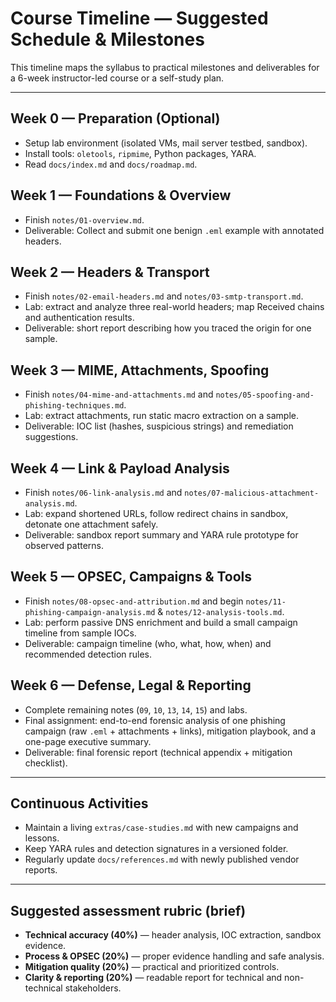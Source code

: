 # Course Timeline — Suggested Schedule & Milestones

This timeline maps the syllabus to practical milestones and deliverables for a 6-week instructor-led course or a self-study plan.

---

## Week 0 — Preparation (Optional)
- Setup lab environment (isolated VMs, mail server testbed, sandbox).
- Install tools: `oletools`, `ripmime`, Python packages, YARA.
- Read `docs/index.md` and `docs/roadmap.md`.

## Week 1 — Foundations & Overview
- Finish `notes/01-overview.md`.
- Deliverable: Collect and submit one benign `.eml` example with annotated headers.

## Week 2 — Headers & Transport
- Finish `notes/02-email-headers.md` and `notes/03-smtp-transport.md`.
- Lab: extract and analyze three real-world headers; map Received chains and authentication results.
- Deliverable: short report describing how you traced the origin for one sample.

## Week 3 — MIME, Attachments, Spoofing
- Finish `notes/04-mime-and-attachments.md` and `notes/05-spoofing-and-phishing-techniques.md`.
- Lab: extract attachments, run static macro extraction on a sample.
- Deliverable: IOC list (hashes, suspicious strings) and remediation suggestions.

## Week 4 — Link & Payload Analysis
- Finish `notes/06-link-analysis.md` and `notes/07-malicious-attachment-analysis.md`.
- Lab: expand shortened URLs, follow redirect chains in sandbox, detonate one attachment safely.
- Deliverable: sandbox report summary and YARA rule prototype for observed patterns.

## Week 5 — OPSEC, Campaigns & Tools
- Finish `notes/08-opsec-and-attribution.md` and begin `notes/11-phishing-campaign-analysis.md` & `notes/12-analysis-tools.md`.
- Lab: perform passive DNS enrichment and build a small campaign timeline from sample IOCs.
- Deliverable: campaign timeline (who, what, how, when) and recommended detection rules.

## Week 6 — Defense, Legal & Reporting
- Complete remaining notes (`09`, `10`, `13`, `14`, `15`) and labs.
- Final assignment: end-to-end forensic analysis of one phishing campaign (raw `.eml` + attachments + links), mitigation playbook, and a one-page executive summary.
- Deliverable: final forensic report (technical appendix + mitigation checklist).

---

## Continuous Activities
- Maintain a living `extras/case-studies.md` with new campaigns and lessons.
- Keep YARA rules and detection signatures in a versioned folder.
- Regularly update `docs/references.md` with newly published vendor reports.

---

## Suggested assessment rubric (brief)
- **Technical accuracy (40%)** — header analysis, IOC extraction, sandbox evidence.
- **Process & OPSEC (20%)** — proper evidence handling and safe analysis.
- **Mitigation quality (20%)** — practical and prioritized controls.
- **Clarity & reporting (20%)** — readable report for technical and non-technical stakeholders.
